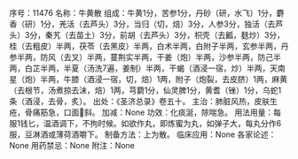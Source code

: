 序号：11476
名称：牛黄散
组成：牛黄1分，苦参1分，丹砂（研，水飞）1分，麝香（研）1分，羌活（去芦头）3分，当归（切，焙）3分，人参3分，独活（去芦头）3分，秦艽（去苗土）3分，前胡（去芦头）3分，枳壳（去瓤，麸炒）3分，桂（去粗皮）半两，茯苓（去黑皮）半两，白术半两，白附子半两，玄参半两，丹参半两，防风（去叉）半两，蔓荆实半两，干姜（炮）半两，沙参半两，防己半两，白芷半两，半夏（汤洗7遍，姜制）半两，干蝎（酒浸一宿，炒）半两，天南星（炮）半两，牛膝（酒浸一宿，切，焙）1两，附子（炮裂，去皮脐）1两，麻黄（去根节，汤煮掠去沫，焙）1两，芎藭1分，仙灵脾1分，黄耆（锉）1分，乌蛇1条（酒浸，去骨，炙）。
出处：《圣济总录》卷五十。
主治：肺脏风热，皮肤生疮，骨痛筋急，口面斜。
加减：None
功效：化痰涎，除喘急。
用法用量：每服1钱匕，温酒调下，不拘时候。如欲作丸，即炼蜜为丸，如弹子大，每丸分作6服，豆淋酒或薄荷酒嚼下。
制备方法：上为散。
临床应用：None
各家论述：None
用药禁忌：None
附注：None
